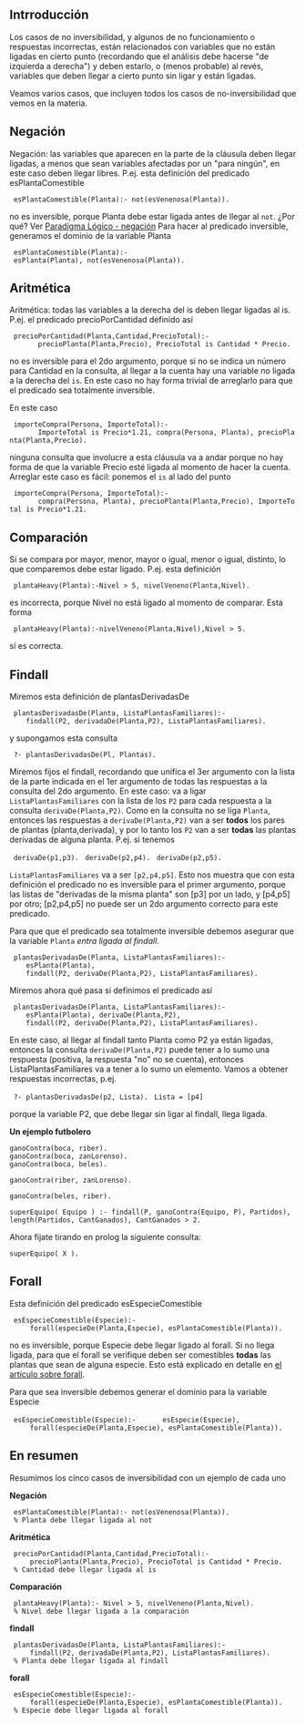 Intrroducción
-------------

Los casos de no inversibilidad, y algunos de no funcionamiento o respuestas incorrectas, están relacionados con variables que no están ligadas en cierto punto (recordando que el análisis debe hacerse "de izquierda a derecha") y deben estarlo, o (menos probable) al revés, variables que deben llegar a cierto punto sin ligar y están ligadas.

Veamos varios casos, que incluyen todos los casos de no-inversibilidad que vemos en la materia.

Negación
--------

Negación: las variables que aparecen en la parte de la cláusula deben llegar ligadas, a menos que sean variables afectadas por un "para ningún", en este caso deben llegar libres. P.ej. esta definición del predicado esPlantaComestible

` esPlantaComestible(Planta):- not(esVenenosa(Planta)).`

no es inversible, porque Planta debe estar ligada antes de llegar al `not`. ¿Por qué? Ver [Paradigma Lógico - negación](paradigma-logico---negacion.html)
Para hacer al predicado inversible, generamos el dominio de la variable Planta

` esPlantaComestible(Planta):- esPlanta(Planta), not(esVenenosa(Planta)).`

Aritmética
----------

Aritmética: todas las variables a la derecha del is deben llegar ligadas al is. P.ej. el predicado precioPorCantidad definido así

` precioPorCantidad(Planta,Cantidad,PrecioTotal):- `
`       precioPlanta(Planta,Precio), PrecioTotal is Cantidad * Precio.`

no es inversible para el 2do argumento, porque si no se indica un número para Cantidad en la consulta, al llegar a la cuenta hay una variable no ligada a la derecha del `is`.
En este caso no hay forma trivial de arreglarlo para que el predicado sea totalmente inversible.

En este caso

` importeCompra(Persona, ImporteTotal):- `
`       ImporteTotal is Precio*1.21, compra(Persona, Planta), precioPlanta(Planta,Precio).`

ninguna consulta que involucre a esta cláusula va a andar porque no hay forma de que la variable Precio esté ligada al momento de hacer la cuenta. Arreglar este caso es fácil: ponemos el `is` al lado del punto

` importeCompra(Persona, ImporteTotal):- `
`       compra(Persona, Planta), precioPlanta(Planta,Precio), ImporteTotal is Precio*1.21.`

Comparación
-----------

Si se compara por mayor, menor, mayor o igual, menor o igual, distinto, lo que comparemos debe estar ligado. P.ej. esta definición

` plantaHeavy(Planta):-Nivel > 5, nivelVeneno(Planta,Nivel).`

es incorrecta, porque Nivel no está ligado al momento de comparar. Esta forma

` plantaHeavy(Planta):-nivelVeneno(Planta,Nivel),Nivel > 5.`

sí es correcta.

Findall
-------

Miremos esta definición de plantasDerivadasDe

` plantasDerivadasDe(Planta, ListaPlantasFamiliares):- `
`    findall(P2, derivadaDe(Planta,P2), ListaPlantasFamiliares).`

y supongamos esta consulta

` ?- plantasDerivadasDe(Pl, Plantas).`

Miremos fijos el findall, recordando que unifica el 3er argumento con la lista de la parte indicada en el 1er argumento de todas las respuestas a la consulta del 2do argumento.
En este caso: va a ligar `ListaPlantasFamiliares` con la lista de los `P2` para cada respuesta a la consulta `derivaDe(Planta,P2)`.
Como en la consulta no se liga `Planta`, entonces las respuestas a `derivaDe(Planta,P2)` van a ser **todos** los pares de plantas (planta,derivada), y por lo tanto los `P2` van a ser **todas** las plantas derivadas de alguna planta.
P.ej. si tenemos

` derivaDe(p1,p3).`
` derivaDe(p2,p4).`
` derivaDe(p2,p5).`

`ListaPlantasFamiliares` va a ser `[p2,p4,p5]`. Esto nos muestra que con esta definición el predicado no es inversible para el primer argumento, porque las listas de "derivadas de la misma planta" son \[p3\] por un lado, y \[p4,p5\] por otro; \[p2,p4,p5\] no puede ser un 2do argumento correcto para este predicado.

Para que que el predicado sea totalmente inversible debemos asegurar que la variable `Planta` *entra ligada al findall*.

` plantasDerivadasDe(Planta, ListaPlantasFamiliares):- `
`    esPlanta(Planta), `
`    findall(P2, derivaDe(Planta,P2), ListaPlantasFamiliares).`

Miremos ahora qué pasa si definimos el predicado así

` plantasDerivadasDe(Planta, ListaPlantasFamiliares):- `
`    esPlanta(Planta), derivaDe(Planta,P2), `
`    findall(P2, derivaDe(Planta,P2), ListaPlantasFamiliares).`

En este caso, al llegar al findall tanto Planta como P2 ya están ligadas, entonces la consulta `derivaDe(Planta,P2)` puede tener a lo sumo una respuesta (positiva, la respuesta "no" no se cuenta), entonces ListaPlantasFamiliares va a tener a lo sumo un elemento. Vamos a obtener respuestas incorrectas, p.ej.

` ?- plantasDerivadasDe(p2, Lista).`
` Lista = [p4]`

porque la variable P2, que debe llegar sin ligar al findall, llega ligada.

**Un ejemplo futbolero**

    ganoContra(boca, riber).
    ganoContra(boca, zanLorenso).
    ganoContra(boca, beles).

    ganoContra(riber, zanLorenso).

    ganoContra(beles, riber).

    superEquipo( Equipo ) :- findall(P, ganoContra(Equipo, P), Partidos), length(Partidos, CantGanados), CantGanados > 2.

Ahora fijate tirando en prolog la siguiente consulta:

    superEquipo( X ).

Forall
------

Esta definición del predicado esEspecieComestible

` esEspecieComestible(Especie):- `
`     forall(especieDe(Planta,Especie), esPlantaComestible(Planta)).`

no es inversible, porque Especie debe llegar ligado al forall. Si no llega ligada, para que el forall se verifique deben ser comestibles **todas** las plantas que sean de alguna especie. Esto está explicado en detalle en [el artículo sobre forall](paradigma-logico---el-forall-forall-e-inversibilidad.html).

Para que sea inversible debemos generar el dominio para la variable Especie

` esEspecieComestible(Especie):- `
`     esEspecie(Especie),`
`     forall(especieDe(Planta,Especie), esPlantaComestible(Planta)).`

En resumen
----------

Resumimos los cinco casos de inversibilidad con un ejemplo de cada uno

**Negación**  

` esPlantaComestible(Planta):- not(esVenenosa(Planta)).`
` % Planta debe llegar ligada al not`

**Aritmética**  

` precioPorCantidad(Planta,Cantidad,PrecioTotal):- `
`     precioPlanta(Planta,Precio), PrecioTotal is Cantidad * Precio.`
` % Cantidad debe llegar ligada al is`

**Comparación**  

` plantaHeavy(Planta):- Nivel > 5, nivelVeneno(Planta,Nivel).`
` % Nivel debe llegar ligada a la comparación`

**findall**  

` plantasDerivadasDe(Planta, ListaPlantasFamiliares):- `
`     findall(P2, derivadaDe(Planta,P2), ListaPlantasFamiliares).`
` % Planta debe llegar ligada al findall`

**forall**  

` esEspecieComestible(Especie):- `
`     forall(especieDe(Planta,Especie), esPlantaComestible(Planta)).`
` % Especie debe llegar ligada al forall`
